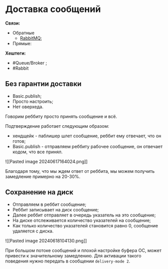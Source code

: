 # Доставка сообщений

**Связи:**
- Обратные
	- [RabbitMQ](rabbit-mq);
- Прямые:

**Хештеги:**
- #Queue/Broker ;
- #Rabbit 

## Без гарантии доставки

- Basic.publish;
- Просто настроить;
- Нет оверхеда.

Говорим реббиту просто принять сообщение и всё.

Подтверждение работает следующим образом:
- хендщейк - паблишер шлет сообщение, реббит ему отвечает, что он готов;
- Basic.publish - отправляем реббиту рабочее сообщение, он отвечает кодом, что все принял.

![[Pasted image 20240617164024.png]]

Благодаря тому, что мы ждем ответ от реббита, мы можем получить замедление примерно на 20-30%.

## Сохранение на диск

- Отправляем в реббит сообщение;
- Реббит записывает на диск сообщение;
- Далее реббит отправляет в очередь указатель на это сообщение;
- На диске отслеживается количество указателей на сообщение;
- Как только количество указателей становится равно 0, сообщение удаляется с диска.

![[Pasted image 20240618104130.png]]

При большом потоке сообщений и плохой настройке буфера ОС, может привести к значительному замедлению.
Для активации такого поведения нужно передать в сообщении `delivery-mode 2`. 

